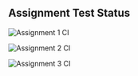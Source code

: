 ## Assignment Test Status

![Assignment 1 CI](https://github.com/mda84/c756-exer/actions/workflows/ci-a1.yml/badge.svg)

![Assignment 2 CI](https://github.com/mda84/c756-exer/actions/workflows/ci-a2.yml/badge.svg)

![Assignment 3 CI](https://github.com/mda84/c756-exer/actions/workflows/ci-a3.yml/badge.svg)
